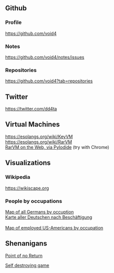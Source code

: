 ## Github
### Profile
<a href="https://github.com/void4/notes/issues">https://github.com/void4</a>
### Notes
<a href="https://github.com/void4/notes/issues">https://github.com/void4/notes/issues</a>
### Repositories
<a href="https://github.com/void4?tab=repositories">https://github.com/void4?tab=repositories</a>

## Twitter
<a href="https://twitter.com/dd4ta">https://twitter.com/dd4ta</a>

## Virtual Machines

<a href="https://esolangs.org/wiki/KeyVM">https://esolangs.org/wiki/KeyVM</a><br>
<a href="https://esolangs.org/wiki/RarVM">https://esolangs.org/wiki/RarVM</a><br>
<a href="webjump/index.html">RarVM on the Web, via PyIodide</a> (try with Chrome)

## Visualizations

### Wikipedia
<a href="https://wikiscape.org">https://wikiscape.org</a>

### People by occupations
<a href="allgermans/Germany.html">Map of all Germans by occuption</a><br>
<a href="allgermans/index.html">Karte aller Deutschen nach Beschäftigung</a><br>
<br>
<a href="allgermans/americans.html">Map of employed US-Americans by occupation</a><br>


## Shenanigans
<a href="pointofnoreturn/index.html">Point of no Return</a><br>

<a href="selfdestruct/index.html">Self destroying game</a>
